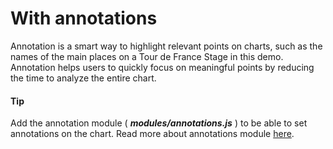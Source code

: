 # With annotations
Annotation is a smart way to highlight relevant points on charts, such as the names of the main places on a Tour de France Stage in this demo. Annotation helps users to quickly focus on meaningful points by reducing the time to analyze the entire chart. 

####  Tip
Add the annotation module ( ***modules/annotations.js*** ) to be able to set annotations on the chart. 
Read more about annotations module [here](https://www.highcharts.com/docs/advanced-chart-features/annotations-module).